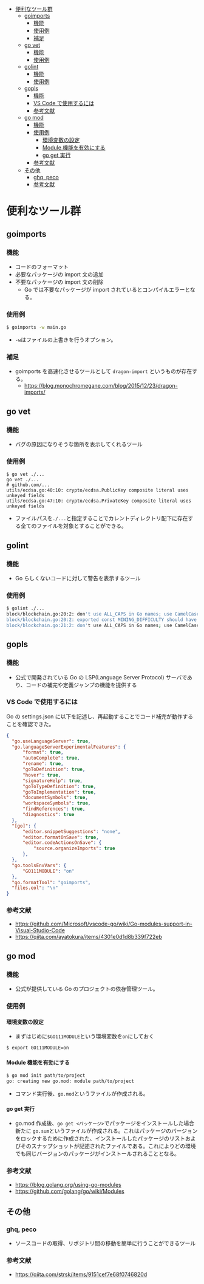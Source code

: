 <!-- TOC -->

- [便利なツール群](#便利なツール群)
  - [goimports](#goimports)
    - [機能](#機能)
    - [使用例](#使用例)
    - [補足](#補足)
  - [go vet](#go-vet)
    - [機能](#機能-1)
    - [使用例](#使用例-1)
  - [golint](#golint)
    - [機能](#機能-2)
    - [使用例](#使用例-2)
  - [gopls](#gopls)
    - [機能](#機能-3)
    - [VS Code で使用するには](#vs-code-で使用するには)
    - [参考文献](#参考文献)
  - [go mod](#go-mod)
    - [機能](#機能-4)
    - [使用例](#使用例-3)
      - [環境変数の設定](#環境変数の設定)
      - [Module 機能を有効にする](#module-機能を有効にする)
      - [go get 実行](#go-get-実行)
    - [参考文献](#参考文献-1)
  - [その他](#その他)
    - [ghq, peco](#ghq-peco)
    - [参考文献](#参考文献-2)

<!-- /TOC -->

# 便利なツール群

## goimports
### 機能
- コードのフォーマット
- 必要なパッケージの import 文の追加
- 不要なパッケージの import 文の削除
  - Go では不要なパッケージが import されているとコンパイルエラーとなる。

### 使用例
```sh
$ goimports -w main.go
```
- `-w`はファイルの上書きを行うオプション。 


### 補足
- goimports を高速化させるツールとして `dragon-import` というものが存在する。
  - https://blog.monochromegane.com/blog/2015/12/23/dragon-imports/

## go vet
### 機能
- バグの原因になりそうな箇所を表示してくれるツール

### 使用例
```
$ go vet ./...
go vet ./...
# github.com/...
utils/ecdsa.go:40:10: crypto/ecdsa.PublicKey composite literal uses unkeyed fields
utils/ecdsa.go:47:10: crypto/ecdsa.PrivateKey composite literal uses unkeyed fields
```
- ファイルパスを`./...`と指定することでカレントディレクトリ配下に存在する全てのファイルを対象とすることができる。

## golint
### 機能
- Go らしくないコードに対して警告を表示するツール

### 使用例
```sh
$ golint ./...
block/blockchain.go:20:2: don't use ALL_CAPS in Go names; use CamelCase
block/blockchain.go:20:2: exported const MINING_DIFFICULTY should have comment (or a comment on this block) or be unexported
block/blockchain.go:21:2: don't use ALL_CAPS in Go names; use CamelCase
```

## gopls
### 機能
- 公式で開発されている Go の LSP(Language Server Protocol) サーバであり、コードの補完や定義ジャンプの機能を提供する

### VS Code で使用するには
Go の settings.json に以下を記述し、再起動することでコード補完が動作することを確認できた。
```json
{
  "go.useLanguageServer": true,
  "go.languageServerExperimentalFeatures": {
      "format": true,
      "autoComplete": true,
      "rename": true,
      "goToDefinition": true,
      "hover": true,
      "signatureHelp": true,
      "goToTypeDefinition": true,
      "goToImplementation": true,
      "documentSymbols": true,
      "workspaceSymbols": true,
      "findReferences": true,
      "diagnostics": true
  },
  "[go]": {
      "editor.snippetSuggestions": "none",
      "editor.formatOnSave": true,
      "editor.codeActionsOnSave": {
          "source.organizeImports": true
      },
  },
  "go.toolsEnvVars": {
      "GO111MODULE": "on"
  },
  "go.formatTool": "goimports",
  "files.eol": "\n"
}
```

### 参考文献
- https://github.com/Microsoft/vscode-go/wiki/Go-modules-support-in-Visual-Studio-Code
- https://qiita.com/ayatokura/items/4301e0d1d8b339f722eb

## go mod

### 機能
- 公式が提供している Go のプロジェクトの依存管理ツール。

### 使用例

#### 環境変数の設定
- まずはじめに`$GO111MODULE`という環境変数を`on`にしておく
```sh
$ export GO111MODULE=on
```

#### Module 機能を有効にする
```sh
$ go mod init path/to/project
go: creating new go.mod: module path/to/project
```
- コマンド実行後、`go.mod`というファイルが作成される。  

#### go get 実行
- go.mod 作成後、`go get <パッケージ>`でパッケージをインストールした場合新たに `go.sum`というファイルが作成される。これはパッケージのバージョンをロックするために作成された、インストールしたパッケージのリストおよびそのスナップショットが記述されたファイルである。これによりどの環境でも同じバージョンのパッケージがインストールされることとなる。

### 参考文献
- https://blog.golang.org/using-go-modules
- https://github.com/golang/go/wiki/Modules

## その他
### ghq, peco
- ソースコードの取得、リポジトリ間の移動を簡単に行うことができるツール

### 参考文献
- https://qiita.com/strsk/items/9151cef7e68f0746820d